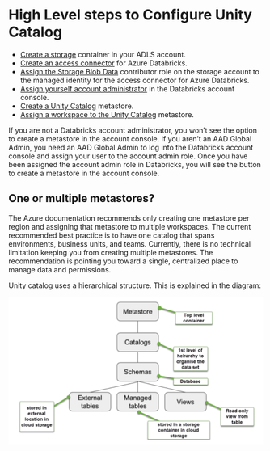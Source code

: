 # High Level steps to Configure Unity Catalog

- [Create a storage](https://learn.microsoft.com/en-us/azure/storage/blobs/storage-quickstart-blobs-portal#create-a-container) container in your ADLS account.
- [Create an access connector](https://learn.microsoft.com/en-us/azure/databricks/data-governance/unity-catalog/azure-managed-identities#step-1-create-an-access-connector-for-azure-databricks) for Azure Databricks.
- [Assign the Storage Blob Data](https://learn.microsoft.com/en-us/azure/storage/blobs/assign-azure-role-data-access?tabs=portal) contributor role on the storage account to the managed identity for the access connector for Azure Databricks.
- [Assign yourself account administrator](https://learn.microsoft.com/en-us/azure/databricks/administration-guide/account-settings/account#assign-account-admins) in the Databricks account console.
- [Create a Unity Catalog](https://learn.microsoft.com/en-us/azure/databricks/data-governance/unity-catalog/create-metastore#create-a-metastore-that-is-accessed-using-a-managed-identity-recommended) metastore.
- [Assign a workspace to the Unity Catalog](https://learn.microsoft.com/en-us/azure/databricks/data-governance/unity-catalog/enable-workspaces#enable-your-workspace-for-unity-catalog) metastore.

If you are not a Databricks account administrator, you won’t see the option to create a metastore in the account console. If you aren’t an AAD Global Admin, you need an AAD Global Admin to log into the Databricks account console and assign your user to the account admin role.
Once you have been assigned the account admin role in Databricks, you will see the button to create a metastore in the account console.

## One or multiple metastores?

The Azure documentation recommends only creating one metastore per region and assigning that metastore to multiple workspaces. The current recommended best practice is to have one catalog that spans environments, business units, and teams. Currently, there is no technical limitation keeping you from creating multiple metastores. The recommendation is pointing you toward a single, centralized place to manage data and permissions.

Unity catalog uses a hierarchical structure. This is explained in the diagram:

![Hierarchy](./images/hierarchical_structure.png)
